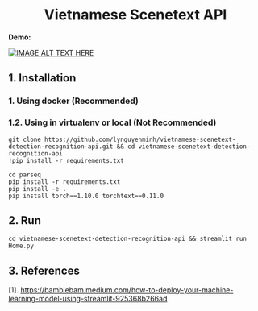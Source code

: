 # <center>Vietnamese Scenetext API</center>

**Demo:**

[![IMAGE ALT TEXT HERE](https://img.youtube.com/vi/mUAIIVRsxvM/0.jpg)](https://www.youtube.com/watch?v=mUAIIVRsxvM)

## 1. Installation
### 1. Using docker (Recommended)


### 1.2. Using in virtualenv or local (Not Recommended)
```
git clone https://github.com/lynguyenminh/vietnamese-scenetext-detection-recognition-api.git && cd vietnamese-scenetext-detection-recognition-api
!pip install -r requirements.txt

cd parseq
pip install -r requirements.txt
pip install -e .
pip install torch==1.10.0 torchtext==0.11.0
```


## 2. Run 

```
cd vietnamese-scenetext-detection-recognition-api && streamlit run Home.py
```


## 3. References
[1]. https://bamblebam.medium.com/how-to-deploy-your-machine-learning-model-using-streamlit-925368b266ad
